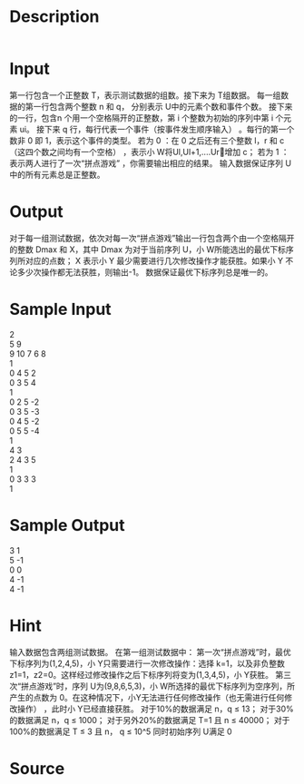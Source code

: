 
# Description

<div class="content"><p><img border="0" alt="" src="source/bzoj/2116/img/aHR0cHM6Ly9seWRzeS5jb20vSnVkZ2VPbmxpbmUvaW1hZ2VzLzI2MDdfMS5qcGc=.jpg"/></p></div>

# Input

<div class="content"><p>第一行包含一个正整数 T，表示测试数据的组数。接下来为 T组数据。 每一组数据的第一行包含两个整数 n 和 q， 分别表示 U中的元素个数和事件个数。 接下来的一行，包含n 个用一个空格隔开的正整数，第 i 个整数为初始的序列中第 i 个元素 ui。 接下来 q 行，每行代表一个事件（按事件发生顺序输入） 。每行的第一个数非 0 即 1，表示这个事件的类型。 若为 0 ：在 0 之后还有三个整数 l，r 和 c（这四个数之间均有一个空格） ，表示小 W将Ul,Ul+1,....Ur௥增加 c； 若为 1 ：表示两人进行了一次“拼点游戏” ，你需要输出相应的结果。 输入数据保证序列 U中的所有元素总是正整数。</p></div>

# Output

<div class="content"><p>对于每一组测试数据，依次对每一次“拼点游戏”输出一行包含两个由一个空格隔开的整数 Dmax 和 X，其中 Dmax 为对于当前序列 U，小 W所能选出的最优下标序列所对应的点数； X 表示小 Y 最少需要进行几次修改操作才能获胜。如果小 Y 不论多少次操作都无法获胜，则输出-1。 数据保证最优下标序列总是唯一的。</p></div>

# Sample Input

<div class="content"><span class="sampledata">2 <br/>
5 9 <br/>
9 10 7 6 8 <br/>
1 <br/>
0 4 5 2 <br/>
0 3 5 4 <br/>
1 <br/>
0 2 5 -2 <br/>
0 3 5 -3 <br/>
0 4 5 -2 <br/>
0 5 5 -4 <br/>
1 <br/>
4 3 <br/>
2 4 3 5 <br/>
1 <br/>
0 3 3 3 <br/>
1 </span></div>

# Sample Output

<div class="content"><span class="sampledata">3 1 <br/>
5 -1 <br/>
0 0 <br/>
4 -1 <br/>
4 -1 </span></div>

# Hint

<div class="content"><p></p><p>输入数据包含两组测试数据。 在第一组测试数据中： 第一次“拼点游戏”时，最优下标序列为(1,2,4,5)，小 Y只需要进行一次修改操作：选择 k=1，以及非负整数 z1=1，z2=0。这样经过修改操作之后下标序列将变为(1,3,4,5)，小 Y获胜。 第三次“拼点游戏”时，序列 U为(9,8,6,5,3)，小 W所选择的最优下标序列为空序列，所产生的点数为 0。在这种情况下，小Y无法进行任何修改操作（也无需进行任何修改操作） ，此时小 Y已经直接获胜。 对于10%的数据满足 n，q ≤ 13； 对于30%的数据满足 n，q ≤ 1000； 对于另外20%的数据满足 T=1 且 n ≤ 40000； 对于100%的数据满足 T ≤ 3 且 n， q ≤ 10^5 同时初始序列 U满足 0</p><p></p></div>

# Source

<div class="content"><p><a href="problemset.php?search="></a></p></div>

